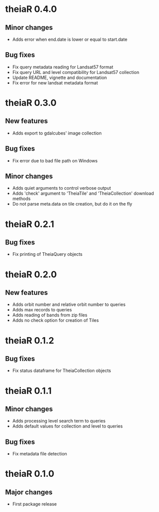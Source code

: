 # theiaR 0.4.0

## Minor changes

- Adds error when end.date is lower or equal to start.date

## Bug fixes

- Fix query metadata reading for Landsat57 format
- Fix query URL and level compatibility for Landsat57 collection
- Update README, vignette and documentation
- Fix error for new landsat metadata format


# theiaR 0.3.0

## New features

- Adds export to gdalcubes' image collection

## Bug fixes

- Fix error due to bad file path on Windows

## Minor changes

- Adds quiet arguments to control verbose output
- Adds 'check' argument to 'TheiaTile' and 'TheiaCollection' download methods
- Do not parse meta.data on tile creation, but do it on the fly


# theiaR 0.2.1

## Bug fixes

- Fix printing of TheiaQuery objects


# theiaR 0.2.0

## New features

- Adds orbit number and relative orbit number to queries
- Adds max records to queries
- Adds reading of bands from zip files
- Adds no check option for creation of Tiles


# theiaR 0.1.2

## Bug fixes

- Fix status dataframe for TheiaCollection objects


# theiaR 0.1.1

## Minor changes

- Adds processing level search term to queries
- Adds default values for collection and level to queries

## Bug fixes

- Fix metadata file detection


# theiaR 0.1.0

## Major changes

- First package release
